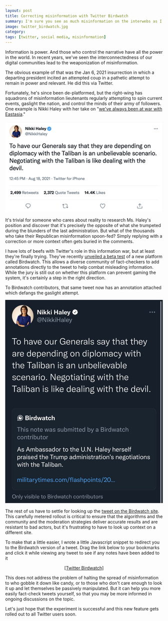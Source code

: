 ```yaml
---
layout: post
title: Correcting misinformation with Twitter Birdwatch
summary: I'm sure you see as much misinformation on the interwebs as I do. Wouldn't it be nice to help fact-check it?
image: twitter_birdwatch.jpg
category:
tags: [twitter, social media, misinformation]
---
```


Information is power. And those who control the narrative have all the power
in the world. In recent years, we've seen the interconnectedness of our digital
communities lead to the weaponization of misinformation.

The obvious example of that was the Jan 6, 2021 insurrection in which a departing
president incited an attempted coup in a pathetic attempt to remain in power and
relevant. He did this via Twitter.

Fortunately, he's since been de-platformed, but the right-wing has squadrons of
misinformation lieutenants regularly attempting to spin current events, gaslight
the nation, and control the minds of their army of followers. One example is
Nikki Haley with her take on "[we've always been at war with Eastasia](https://blog.erratasec.com/2016/02/weve-always-been-at-war-with-eastasia.html)."

[![Nikki Haley misinformation](/assets/images/nikki_haley_misinformation.png)](https://twitter.com/NikkiHaley/status/1428080638658289668)

It's trivial for someone who cares about reality to research Ms. Haley's position
and discover that it's precisely the opposite of what she trumpeted during the
blunders of the last administration. But what of the thousands who take their
Republican misinformation spoon-fed? Simply replying with a correction or more
context often gets buried in the comments.

I have lots of beefs with Twitter's role in this information war, but at least
they're finally trying. They've recently [unveiled a beta test](https://blog.twitter.com/en_us/topics/product/2021/introducing-birdwatch-a-community-based-approach-to-misinformation)
of a new platform called Birdwatch. This allows a diverse community of
fact-checkers to add annotations directly to the tweet to help combat misleading
information. While the jury is still out on whether this platform can prevent
gaming the system, it's certainly a step in the right direction.

To Birdwatch contributors, that same tweet now has an annotation attached which
defangs the gaslight attempt.

![Nikki Haley checked by Birdwatch](/assets/images/nikki_haley_birdwatch.jpg)

The rest of us have to settle for looking up the
[tweet on the Birdwatch site](https://twitter.com/i/birdwatch/t/1428080638658289668).
This carefully metered rollout is critical to ensure that the algorithms and the
community and the moderation strategies deliver accurate results and are
resistant to bad actors, but it's frustrating to have to look up context on
a different site.

To make that a little easier, I wrote a little Javascript snippet to redirect you
to the Birdwatch version of a tweet. Drag the link below to your bookmarks and
click it while viewing any tweet to see if any notes have been added to it

<p><center>
<a href="javascript:(function(){window.location.href = window.location.href.replace(/twitter\.com\/\w+\/\w+/, 'twitter.com/i/birdwatch/t');})();">[Twitter Birdwatch]</a>
</center></p>

This does not address the problem of halting the spread of misinformation to
who gobble it down like candy, or to those who don't care enough to look it up
and let themselves be passively manipulated. But it can help you more easily
fact-check tweets yourself, so that you may be more informed in ongoing
discussions on the topic.

Let's just hope that the experiment is successful and this new feature gets
rolled out to all Twitter users soon.
